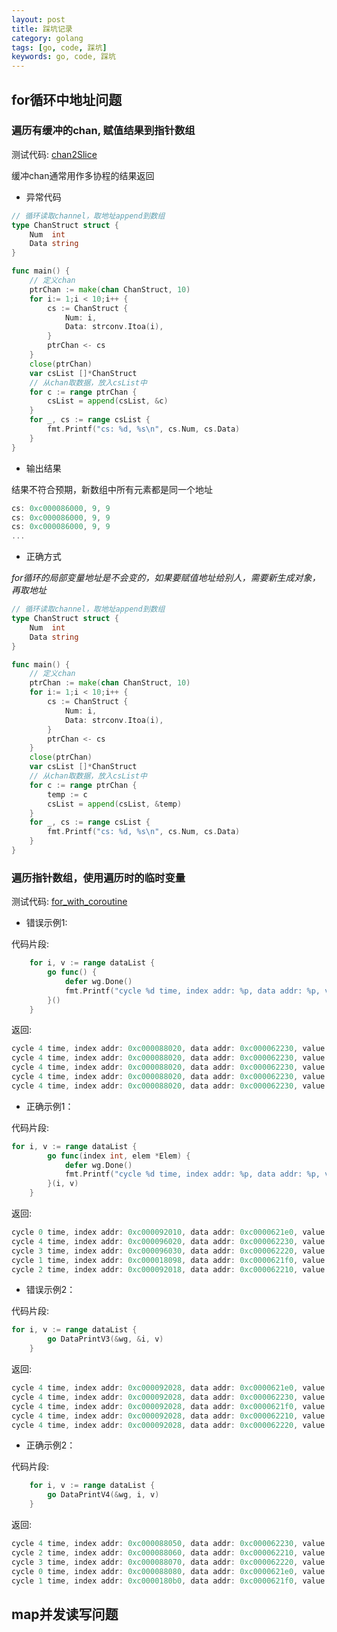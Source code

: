 ```yaml
---
layout: post
title: 踩坑记录
category: golang
tags: [go, code, 踩坑]
keywords: go, code, 踩坑
---
```


## for循环中地址问题

### 遍历有缓冲的chan, 赋值结果到指针数组
测试代码: [chan2Slice](https://github.com/Flyingon/code_tpl_go/blob/master/for_channel/chan2slice/chan2Slice.go) 

缓冲chan通常用作多协程的结果返回

- 异常代码

```go
// 循环读取channel，取地址append到数组
type ChanStruct struct {
	Num  int
	Data string
}

func main() {
	// 定义chan
	ptrChan := make(chan ChanStruct, 10)
	for i:= 1;i < 10;i++ {
		cs := ChanStruct {
			Num: i,
			Data: strconv.Itoa(i),
		}
		ptrChan <- cs
	}
	close(ptrChan)
	var csList []*ChanStruct
	// 从chan取数据，放入csList中
	for c := range ptrChan {
		csList = append(csList, &c)
	}
	for _, cs := range csList {
		fmt.Printf("cs: %d, %s\n", cs.Num, cs.Data)
	}
}
```

- 输出结果

结果不符合预期，新数组中所有元素都是同一个地址

```go
cs: 0xc000086000, 9, 9
cs: 0xc000086000, 9, 9
cs: 0xc000086000, 9, 9
...
```

- 正确方式

_for循环的局部变量地址是不会变的，如果要赋值地址给别人，需要新生成对象，再取地址_

```go
// 循环读取channel，取地址append到数组
type ChanStruct struct {
	Num  int
	Data string
}

func main() {
	// 定义chan
	ptrChan := make(chan ChanStruct, 10)
	for i:= 1;i < 10;i++ {
		cs := ChanStruct {
			Num: i,
			Data: strconv.Itoa(i),
		}
		ptrChan <- cs
	}
	close(ptrChan)
	var csList []*ChanStruct
	// 从chan取数据，放入csList中
	for c := range ptrChan {
		temp := c
		csList = append(csList, &temp)
	}
	for _, cs := range csList {
		fmt.Printf("cs: %d, %s\n", cs.Num, cs.Data)
	}
}
```

### 遍历指针数组，使用遍历时的临时变量

测试代码: [for_with_coroutine](https://github.com/Flyingon/code_tpl_go/blob/master/for_closure/for_with_coroutine.go) 

- 错误示例1: 

代码片段:
```go
	for i, v := range dataList {
		go func() {
			defer wg.Done()
			fmt.Printf("cycle %d time, index addr: %p, data addr: %p, value: %s\n", i, &i, &(v.Data), v.Data)
		}()
	}
```
返回: 
```go
cycle 4 time, index addr: 0xc000088020, data addr: 0xc000062230, value: value5
cycle 4 time, index addr: 0xc000088020, data addr: 0xc000062230, value: value5
cycle 4 time, index addr: 0xc000088020, data addr: 0xc000062230, value: value5
cycle 4 time, index addr: 0xc000088020, data addr: 0xc000062230, value: value5
cycle 4 time, index addr: 0xc000088020, data addr: 0xc000062230, value: value5
```

- 正确示例1：

代码片段:
```go
for i, v := range dataList {
		go func(index int, elem *Elem) {
			defer wg.Done()
			fmt.Printf("cycle %d time, index addr: %p, data addr: %p, value: %s\n", index, &index, &(elem.Data), elem.Data)
		}(i, v)
	}
```
返回: 
```go
cycle 0 time, index addr: 0xc000092010, data addr: 0xc0000621e0, value: value1
cycle 4 time, index addr: 0xc000096020, data addr: 0xc000062230, value: value5
cycle 3 time, index addr: 0xc000096030, data addr: 0xc000062220, value: value4
cycle 1 time, index addr: 0xc000018098, data addr: 0xc0000621f0, value: value2
cycle 2 time, index addr: 0xc000092018, data addr: 0xc000062210, value: value3
```

- 错误示例2：

代码片段:
```go
for i, v := range dataList {
		go DataPrintV3(&wg, &i, v)
	}
```
返回: 
```go
cycle 4 time, index addr: 0xc000092028, data addr: 0xc0000621e0, value: value1
cycle 4 time, index addr: 0xc000092028, data addr: 0xc000062230, value: value5
cycle 4 time, index addr: 0xc000092028, data addr: 0xc0000621f0, value: value2
cycle 4 time, index addr: 0xc000092028, data addr: 0xc000062210, value: value3
cycle 4 time, index addr: 0xc000092028, data addr: 0xc000062220, value: value4
```

- 正确示例2：

代码片段:
```go
	for i, v := range dataList {
		go DataPrintV4(&wg, i, v)
	}
```
返回: 
```go
cycle 4 time, index addr: 0xc000088050, data addr: 0xc000062230, value: value5
cycle 2 time, index addr: 0xc000088060, data addr: 0xc000062210, value: value3
cycle 3 time, index addr: 0xc000088070, data addr: 0xc000062220, value: value4
cycle 0 time, index addr: 0xc000088080, data addr: 0xc0000621e0, value: value1
cycle 1 time, index addr: 0xc0000180b0, data addr: 0xc0000621f0, value: value2
```

## map并发读写问题